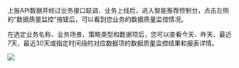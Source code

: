 上报API数据并经过业务接口联调、业务上线后，进入智能推荐控制台，点击左侧的“数据质量监控”按钮后，可以看到您业务的数据质量监控情况。

在选定业务名称、业务场景、策略类型和数据项后，您可以查看今天、昨天、最近7天，最近30天或指定时间段的对应数据项的数据质量监控结果和报表详情。

![](https://mc.qcloudimg.com/static/img/f194c24c00adc3e975723adcedd33530/image.png)
